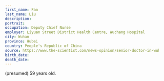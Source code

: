 ```yaml
---
first_name: Fan
last_name: Liu
description: 
portrait: 
occupation: Deputy Chief Nurse
employer: Liyuan Street District Health Centre, Wuchang Hospital
city: Wuhan
province: Hubei
country: People's Republic of China
source: https://www.the-scientist.com/news-opinion/senior-doctor-in-wuhan-outbreak-dies-from-coronavirus-67122, https://twitter.com/qingwang1989/status/1246126857927503872
birth_date: 
death_date: 
---
```


(presumed) 59 years old.